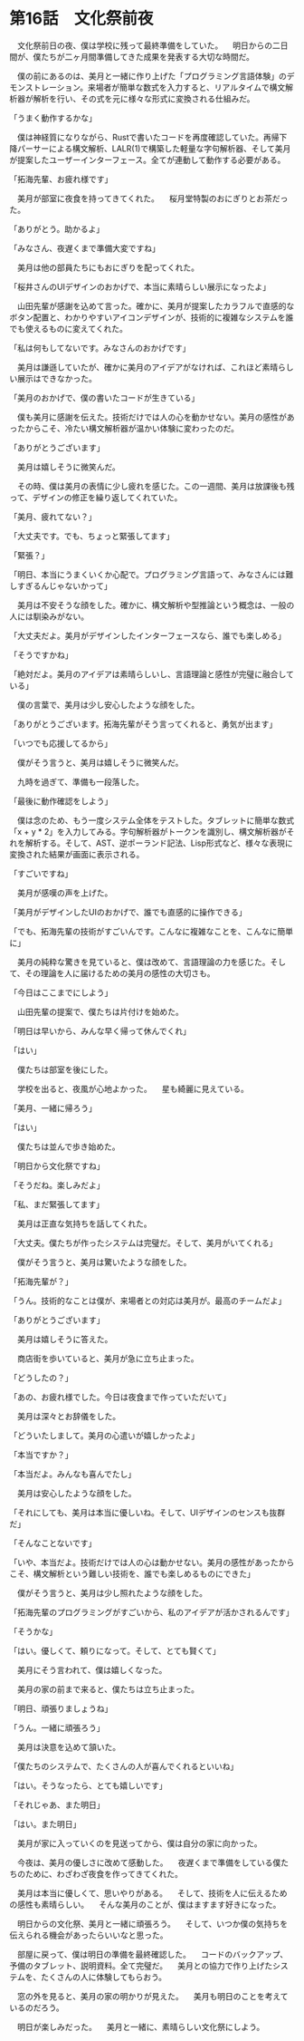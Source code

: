 # 第16話　文化祭前夜

　文化祭前日の夜、僕は学校に残って最終準備をしていた。
　明日からの二日間が、僕たちが二ヶ月間準備してきた成果を発表する大切な時間だ。

　僕の前にあるのは、美月と一緒に作り上げた「プログラミング言語体験」のデモンストレーション。来場者が簡単な数式を入力すると、リアルタイムで構文解析器が解析を行い、その式を元に様々な形式に変換される仕組みだ。

「うまく動作するかな」

　僕は神経質になりながら、Rustで書いたコードを再度確認していた。再帰下降パーサーによる構文解析、LALR(1)で構築した軽量な字句解析器、そして美月が提案したユーザーインターフェース。全てが連動して動作する必要がある。

「拓海先輩、お疲れ様です」

　美月が部室に夜食を持ってきてくれた。
　桜月堂特製のおにぎりとお茶だった。

「ありがとう。助かるよ」

「みなさん、夜遅くまで準備大変ですね」

　美月は他の部員たちにもおにぎりを配ってくれた。

「桜井さんのUIデザインのおかげで、本当に素晴らしい展示になったよ」

　山田先輩が感謝を込めて言った。確かに、美月が提案したカラフルで直感的なボタン配置と、わかりやすいアイコンデザインが、技術的に複雑なシステムを誰でも使えるものに変えてくれた。

「私は何もしてないです。みなさんのおかげです」

　美月は謙遜していたが、確かに美月のアイデアがなければ、これほど素晴らしい展示はできなかった。

「美月のおかげで、僕の書いたコードが生きている」

　僕も美月に感謝を伝えた。技術だけでは人の心を動かせない。美月の感性があったからこそ、冷たい構文解析器が温かい体験に変わったのだ。

「ありがとうございます」

　美月は嬉しそうに微笑んだ。

　その時、僕は美月の表情に少し疲れを感じた。この一週間、美月は放課後も残って、デザインの修正を繰り返してくれていた。

「美月、疲れてない？」

「大丈夫です。でも、ちょっと緊張してます」

「緊張？」

「明日、本当にうまくいくか心配で。プログラミング言語って、みなさんには難しすぎるんじゃないかって」

　美月は不安そうな顔をした。確かに、構文解析や型推論という概念は、一般の人には馴染みがない。

「大丈夫だよ。美月がデザインしたインターフェースなら、誰でも楽しめる」

「そうですかね」

「絶対だよ。美月のアイデアは素晴らしいし、言語理論と感性が完璧に融合している」

　僕の言葉で、美月は少し安心したような顔をした。

「ありがとうございます。拓海先輩がそう言ってくれると、勇気が出ます」

「いつでも応援してるから」

　僕がそう言うと、美月は嬉しそうに微笑んだ。

　九時を過ぎて、準備も一段落した。

「最後に動作確認をしよう」

　僕は念のため、もう一度システム全体をテストした。タブレットに簡単な数式「x + y * 2」を入力してみる。字句解析器がトークンを識別し、構文解析器がそれを解析する。そして、AST、逆ポーランド記法、Lisp形式など、様々な表現に変換された結果が画面に表示される。

「すごいですね」

　美月が感嘆の声を上げた。

「美月がデザインしたUIのおかげで、誰でも直感的に操作できる」

「でも、拓海先輩の技術がすごいんです。こんなに複雑なことを、こんなに簡単に」

　美月の純粋な驚きを見ていると、僕は改めて、言語理論の力を感じた。そして、その理論を人に届けるための美月の感性の大切さも。

「今日はここまでにしよう」

　山田先輩の提案で、僕たちは片付けを始めた。

「明日は早いから、みんな早く帰って休んでくれ」

「はい」

　僕たちは部室を後にした。

　学校を出ると、夜風が心地よかった。
　星も綺麗に見えている。

「美月、一緒に帰ろう」

「はい」

　僕たちは並んで歩き始めた。

「明日から文化祭ですね」

「そうだね。楽しみだよ」

「私、まだ緊張してます」

　美月は正直な気持ちを話してくれた。

「大丈夫。僕たちが作ったシステムは完璧だ。そして、美月がいてくれる」

　僕がそう言うと、美月は驚いたような顔をした。

「拓海先輩が？」

「うん。技術的なことは僕が、来場者との対応は美月が。最高のチームだよ」

「ありがとうございます」

　美月は嬉しそうに答えた。

　商店街を歩いていると、美月が急に立ち止まった。

「どうしたの？」

「あの、お疲れ様でした。今日は夜食まで作っていただいて」

　美月は深々とお辞儀をした。

「どういたしまして。美月の心遣いが嬉しかったよ」

「本当ですか？」

「本当だよ。みんなも喜んでたし」

　美月は安心したような顔をした。

「それにしても、美月は本当に優しいね。そして、UIデザインのセンスも抜群だ」

「そんなことないです」

「いや、本当だよ。技術だけでは人の心は動かせない。美月の感性があったからこそ、構文解析という難しい技術を、誰でも楽しめるものにできた」

　僕がそう言うと、美月は少し照れたような顔をした。

「拓海先輩のプログラミングがすごいから、私のアイデアが活かされるんです」

「そうかな」

「はい。優しくて、頼りになって。そして、とても賢くて」

　美月にそう言われて、僕は嬉しくなった。

　美月の家の前まで来ると、僕たちは立ち止まった。

「明日、頑張りましょうね」

「うん。一緒に頑張ろう」

　美月は決意を込めて頷いた。

「僕たちのシステムで、たくさんの人が喜んでくれるといいね」

「はい。そうなったら、とても嬉しいです」

「それじゃあ、また明日」

「はい。また明日」

　美月が家に入っていくのを見送ってから、僕は自分の家に向かった。

　今夜は、美月の優しさに改めて感動した。
　夜遅くまで準備をしている僕たちのために、わざわざ夜食を作ってきてくれた。

　美月は本当に優しくて、思いやりがある。
　そして、技術を人に伝えるための感性も素晴らしい。
　そんな美月のことが、僕はますます好きになった。

　明日からの文化祭、美月と一緒に頑張ろう。
　そして、いつか僕の気持ちを伝えられる機会があったらいいなと思った。

　部屋に戻って、僕は明日の準備を最終確認した。
　コードのバックアップ、予備のタブレット、説明資料。全て完璧だ。
　美月との協力で作り上げたシステムを、たくさんの人に体験してもらおう。

　窓の外を見ると、美月の家の明かりが見えた。
　美月も明日のことを考えているのだろう。

　明日が楽しみだった。
　美月と一緒に、素晴らしい文化祭にしよう。